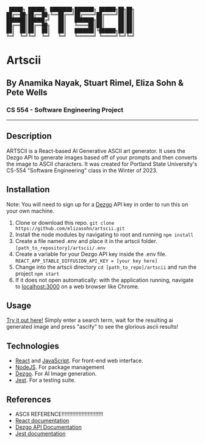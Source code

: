    
     █████╗ ██████╗ ████████╗███████╗ ██████╗██╗██╗
    ██╔══██╗██╔══██╗╚══██╔══╝██╔════╝██╔════╝██║██║
    ███████║██████╔╝   ██║   ███████╗██║     ██║██║
    ██╔══██║██╔══██╗   ██║   ╚════██║██║     ██║██║
    ██║  ██║██║  ██║   ██║   ███████║╚██████╗██║██║
    ╚═╝  ╚═╝╚═╝  ╚═╝   ╚═╝   ╚══════╝ ╚═════╝╚═╝╚═╝
                                               
# Artscii

## By Anamika Nayak, Stuart Rimel, Eliza Sohn & Pete Wells

### CS 554 - Software Engineering Project

---

## Description

ARTSCII is a React-based AI Generative ASCII art generator. It uses the Dezgo API to generate images based off of your prompts and then converts the image to ASCII characters.
It was created for Portland State University's CS-554 "Software Engineering" class in the Winter of 2023.

## Installation

Note: You will need to sign up for a [Dezgo](https://rapidapi.com/dezgo/api/dezgo/pricing) API key in order to run this on your own machine.

1. Clone or download this repo. `git clone https://github.com/elizasohn/artscii.git`
2. Install the node modules by navigating to root and running `npm install`
3. Create a file named .env and place it in the artscii folder. `[path_to_repository]/artscii/.env`
4. Create a variable for your Dezgo API key inside the .env file. `REACT_APP_STABLE_DIFFUSION_API_KEY = [your key here]`
5. Change into the artscii directory `cd [path_to_repo]/artscii` and run the project `npm start`
6. If it does not open automatically: with the application running, navigate to [localhost:3000](localhost:3000/) on a web browser like Chrome.

## Usage

[Try it out here!](https://artscii.elizasohn.com/)
Simply enter a search term, wait for the resulting ai generated image and press "ascify" to see the glorious ascii results!

## Technologies

- [React](https://react.dev/) and [JavaScript](https://www.javascript.com/). For front-end web interface.
- [NodeJS](https://nodejs.org/en). For package management
- [Dezgo](https://rapidapi.com/dezgo/api/dezgo/details). For AI Image generation.
- [Jest](https://jestjs.io/). For a testing suite.

## References

- ASCII REFERENCE!!!!!!!!!!!!!!!!!!!!!!!!!!!
- [React documentation](https://react.dev/reference/react)
- [Dezgo API Documentation](https://rapidapi.com/dezgo/api/dezgo)
- [Jest documentation](https://jestjs.io/docs/getting-started)
